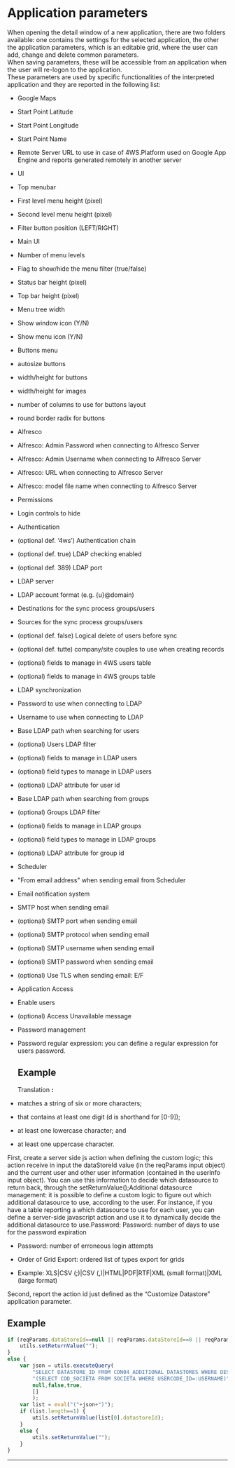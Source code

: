 # Application parameters

When opening the detail window of a new application, there are two folders available: one contains the settings for the selected application, the other the application parameters, which is an editable grid, where the user can add, change and delete common parameters.  
When saving parameters, these will be accessible from an application when the user will re-logon to the application.  
These parameters are used by specific functionalities of the interpreted application and they are reported in the following list:

* Google Maps

* Start Point Latitude

* Start Point Longitude
* Start Point Name

* Remote Server URL to use in case of 4WS.Platform used on Google App Engine and reports generated remotely in another server
* UI

* Top menubar

* First level menu height \(pixel\)
* Second level menu height \(pixel\)
* Filter button position \(LEFT/RIGHT\)
* Main UI
* Number of menu levels
* Flag to show/hide the menu filter \(true/false\)
* Status bar height \(pixel\)
* Top bar height \(pixel\)
* Menu tree width
* Show window icon \(Y/N\)
* Show menu icon \(Y/N\)
* Buttons menu
* autosize buttons
* width/height for buttons
* width/height for images
* number of columns to use for buttons layout
* round border radix for buttons

* Alfresco

* Alfresco: Admin Password when connecting to Alfresco Server

* Alfresco: Admin Username when connecting to Alfresco Server
* Alfresco: URL when connecting to Alfresco Server
* Alfresco: model file name when connecting to Alfresco Server

* Permissions

* Login controls to hide

* Authentication
* \(optional def. ‘4ws’\) Authentication chain
* \(optional def. true\) LDAP checking enabled
* \(optional def. 389\) LDAP port
* LDAP server
* LDAP account format \(e.g. {u}@domain\)
* Destinations for the sync process groups/users
* Sources for the sync process groups/users
* \(optional def. false\) Logical delete of users before sync
* \(optional def. tutte\) company/site couples to use when creating records
* \(optional\) fields to manage in 4WS users table
* \(optional\) fields to manage in 4WS groups table
* LDAP synchronization
* Password to use when connecting to LDAP
* Username to use when connecting to LDAP
* Base LDAP path when searching for users
* \(optional\) Users LDAP filter
* \(optional\) fields to manage in LDAP users
* \(optional\) field types to manage in LDAP users
* \(optional\) LDAP attribute for user id
* Base LDAP path when searching from groups
* \(optional\) Groups LDAP filter
* \(optional\) fields to manage in LDAP groups
* \(optional\) field types to manage in LDAP groups
* \(optional\) LDAP attribute for group id

* Scheduler

* "From email address" when sending email from Scheduler

* Email notification system
* SMTP host when sending email
* \(optional\) SMTP port when sending email
* \(optional\) SMTP protocol when sending email
* \(optional\) SMTP username when sending email
* \(optional\) SMTP password when sending email
* \(optional\) Use TLS when sending email: E/F

* Application Access

* Enable users

* \(optional\) Access Unavailable message

* Password management

* Password regular expression: you can define a regular expression for users password.

  ## Example

  Translation **:**

* matches a string of six or more characters;

* that contains at least one digit \(d is shorthand for \[0-9\]\);
* at least one lowercase character; and
* at least one uppercase character.

First, create a server side js action when defining the custom logic; this action receive in input the dataStoreId value \(in the reqParams input object\) and the current user and other user information \(contained in the userInfo input object\). You can use this information to decide which datasource to return back, through the setReturnValue\(\);Additional datasource management: it is possible to define a custom logic to figure out which additional datasource to use, according to the user. For instance, if you have a table reporting a which datasource to use for each user, you can define a server-side javascript action and use it to dynamically decide the additional datasource to use.Password: Password: number of days to use for the password expiration

* Password: number of erroneous login attempts
* Order of Grid Export: ordered list of types export for grids

* Example: XLS\|CSV \(;\)\|CSV \(,\)\|HTML\|PDF\|RTF\|XML \(small format\)\|XML \(large format\)

Second, report the action id just defined as the “Customize Datastore” application parameter.

## Example

```js
if (reqParams.dataStoreId==null || reqParams.dataStoreId==0 || reqParams.dataStoreId==-1) {
    utils.setReturnValue("");
}
else {
    var json = utils.executeQuery(
        "SELECT DATASTORE_ID FROM CON04_ADDITIONAL_DATASTORES WHERE DESCRIPTION IN "+
        "(SELECT COD_SOCIETA FROM SOCIETA WHERE USERCODE_ID=:USERNAME)",
        null,false,true,
        []
        );
    var list = eval("("+json+")");
    if (list.length==1) {
        utils.setReturnValue(list[0].datastoreId);
    }
    else {
        utils.setReturnValue("");
    }
}
```

---



